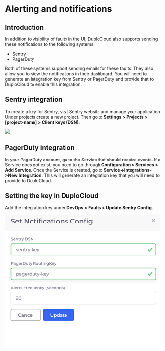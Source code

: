 # Alerting and notifications

## Introduction <a href="#0-toc-title" id="0-toc-title"></a>

In addition to visibility of faults in the UI, DuploCloud also supports sending these notifications to the following systems:&#x20;

* Sentry
* PagerDuty

Both of these systems support sending emails for these faults. They also allow you to view the notifications in their dashboard. You will need to generate an integration key from Sentry or PagerDuty and provide that to DuploCloud to enable this integration.



## Sentry integration <a href="#1-toc-title" id="1-toc-title"></a>

To create a key for Sentry, visit Sentry website and manage your application Under projects create a new project. Then go to **Settings > Projects > \[project-name] > Client keys (DSN)**.

![](https://duplocloud.com/wp-content/uploads/2021/11/sentry.png)

## PagerDuty integration <a href="#2-toc-title" id="2-toc-title"></a>

In your PagerDuty account, go to the Service that should receive events. If a Service does not exist, you need to go through **Configuration > Services > Add Service.** Once the Service is created, go to **Service->Integrations->New Integration**. This will generate an integration key that you will need to provide to DuploCloud.

## Setting the key in DuploCloud <a href="#2-toc-title" id="2-toc-title"></a>

Add the integration key under **DevOps > Faults > Update Sentry Config**.&#x20;

![](<../../../.gitbook/assets/Screen Shot 2022-03-20 at 3.06.51 PM.png>)
